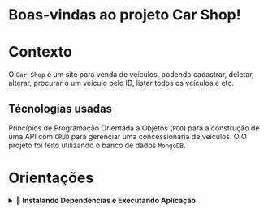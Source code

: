 # Boas-vindas ao projeto Car Shop!

# Contexto
O `Car Shop` é um site para venda de veículos, podendo cadastrar, deletar, alterar, procurar o um veículo pelo ID, listar todos os veículos e etc.

## Técnologias usadas

Princípios de Programação Orientada a Objetos (`POO`) para a construção de uma API com `CRUD` para gerenciar uma concessionária de veículos. O O projeto foi feito utilizando o banco de dados `MongoDB`.

# Orientações

<details>
  <summary><strong> 👀 Instalando Dependências e Executando Aplicação </strong></summary><br />

  - Basta rodar o comando `npm install` na pasta raiz do projeto para instalar todas as suas dependencias;

<summary>
    <strong> 🐳 Como subir o banco do MongoDB usando Docker</strong>
  </summary><br>

  Caso não tenha o MongoDB instalado em sua máquina e deseje usar o Docker, é só seguir os passos a seguir:

  1. Baixe a imagem do MongoDB:

  ```sh
  docker pull mongo
  ```

  2. Crie o contêiner do MongoDB:

  ```sh
  docker run --name <nome-do-container> -p 27017:27017 -d mongo
  ```

  3. Confira se o contêiner está rodando:

  ```sh
  docker ps
  ```
  
  <summary>
    <strong>🐳 Rodando no Docker vs Localmente</strong>
  </summary><br>

  ## Docker

  > Rode os serviços `node` e `mongodb` com o comando `docker-compose up -d`.
  - Lembre-se de parar o `mongo` se estiver usando localmente na porta padrão (`27017`), ou adapte, caso queria fazer uso da aplicação em containers
  - Esses serviços irão inicializar um container chamado `car_shop` e outro chamado `car_shop_db`.
  - A partir daqui você pode rodar o container `car_shop` via CLI ou abri-lo no VS Code.

  > Use o comando `docker exec -it car_shop bash`.
  - Ele te dará acesso ao terminal interativo do container criado pelo compose, que está rodando em segundo plano.

  > Instale as dependências com `npm install`
  
  ⚠ Atenção ⚠ Caso opte por utilizar o Docker, **TODOS** os comandos disponíveis no `package.json` (npm start, npm test, npm run dev, ...) devem ser executados **DENTRO** do container, ou seja, no terminal que aparece após a execução do comando `docker exec` citado acima. 

  <img src="images/remote-container.png" width="800px" >

  ## Localmente

  > Instale as dependências com `npm install`

  ✨ Para rodar o projeto desta forma, obrigatoriamente você deve ter o `node` instalado em seu computador.
  ✨ Versão do `node` utilizada: 16.

</details>
